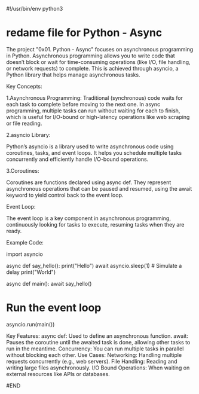 #!/usr/bin/env python3
# redame file for Python - Async

The project "0x01. Python - Async" focuses on asynchronous programming in Python. Asynchronous programming allows you to write code that doesn’t block or wait for time-consuming operations (like I/O, file handling, or network requests) to complete. This is achieved through asyncio, a Python library that helps manage asynchronous tasks.

Key Concepts:

1.Asynchronous Programming:
Traditional (synchronous) code waits for each task to complete before moving to the next one.
In async programming, multiple tasks can run without waiting for each to finish, which is useful for I/O-bound or high-latency operations like web scraping or file reading.

2.asyncio Library:

Python’s asyncio is a library used to write asynchronous code using coroutines, tasks, and event loops.
It helps you schedule multiple tasks concurrently and efficiently handle I/O-bound operations.

3.Coroutines:

Coroutines are functions declared using async def. They represent asynchronous operations that can be paused and resumed, using the await keyword to yield control back to the event loop.

Event Loop:

The event loop is a key component in asynchronous programming, continuously looking for tasks to execute, resuming tasks when they are ready.

Example Code:

import asyncio

async def say_hello():
    print("Hello")
    await asyncio.sleep(1)  # Simulate a delay
    print("World")

async def main():
    await say_hello()

# Run the event loop
asyncio.run(main())

Key Features:
async def: Used to define an asynchronous function.
await: Pauses the coroutine until the awaited task is done, allowing other tasks to run in the meantime.
Concurrency: You can run multiple tasks in parallel without blocking each other.
Use Cases:
Networking: Handling multiple requests concurrently (e.g., web servers).
File Handling: Reading and writing large files asynchronously.
I/O Bound Operations: When waiting on external resources like APIs or databases.

#END
